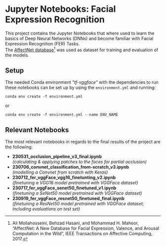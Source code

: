 #  Jupyter Notebooks: Facial Expression Recognition

This project contains the Jupyter Notebooks that where used to learn the basics of Deep Neural Networks (DNNs) and become familiar with Facial Expression Recognition (FER) Tasks.  
The [AffectNet database](http://mohammadmahoor.com/affectnet/ "AffecNet")[^affectnet] was used as dataset for training and evaluation of the models.

## Setup

The needed Conda environment _"tf-vggface"_ with the dependencies to run these notebooks can be set up by using the ``environment.yml`` and running:

```conda env create -f environment.yml```

or 

```conda env create -f environment.yml --name ENV_NAME```

## Relevant Notebooks

The most relevant notebooks in regards to the final results of the project are the following:
- **230531_occlusion_pipeline_v3_final.ipynb**  
  _(calculating & applying patches to the faces for partial occlusion)_
- **230706_convnet_classification_from-scratch_v3.ipynb**  
  _(modelling a Convnet from scratch with Keras)_
- **230712_fer_vggFace_vgg16_finetunting_v2.ipynb**  
  _(finetuning a VGG16 model pretrained with VGGFace dataset)_
- **230717_fer_vggFace_senet50_finetuned_v1.ipynb**  
  _(finetuning a SeNet50 model pretrained with VGGFace dataset)_
- **230919_fer_vggFace_resnet50_finetuned_final.ipynb**  
  _(finetuning a ResNet50 model pretrained with VGGFace dataset; including evaluations on test set)_

[^affectnet]: Ali Mollahosseini, Behzad Hasani, and Mohammad H. Mahoor, “AffectNet: A New Database for Facial Expression, Valence, and Arousal Computation in the Wild”, IEEE Transactions on Affective Computing, 2017.